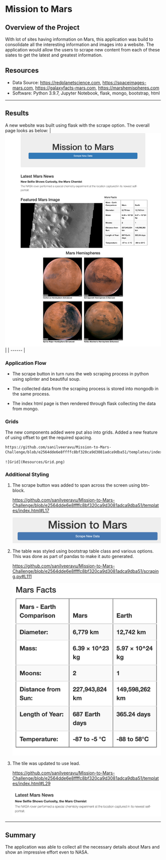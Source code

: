 # Mission to Mars

## Overview of the Project

With lot of sites having information on Mars, this application was build to consolidate all the interesting information and images into a website. The application would allow the users to scrape new content from each of these siates to get the latest and greatest information.

## Resources
- Data Source: https://redplanetscience.com, https://spaceimages-mars.com, https://galaxyfacts-mars.com, https://marshemispheres.com
- Software: Python 3.9.7, Jupyter Notebook, flask, mongo, bootstrap, html
---

## Results

A new website was built using flask with the scrape option. The overall page looks as below:
|![FullScreenImage](Resources/FullScreenImage.png)|
| ------ |

### Application Flow

- The scrape button in turn runs the web scraping process in python using splinter and beautiful soup. 

- The collected data from the scraping process is stored into mongodb in the same process.

- The index html page is then rendered through flask collecting the data from mongo.

### Grids

The new components added were put also into grids. Added a new feature of using offset to get the required spacing.

    https://github.com/sanilveeravu/Mission-to-Mars-Challenge/blob/e2564dde6e8ffffc8bf320ca9d3081adca9dba51/templates/index.html#L50

    ![Grid](Resources/Grid.png)

### Additional Styling

1. The scrape button was added to span across the screen using btn-block.

    https://github.com/sanilveeravu/Mission-to-Mars-Challenge/blob/e2564dde6e8ffffc8bf320ca9d3081adca9dba51/templates/index.html#L17

    ![Button](Resources/Button.png)

2. The table was styled using bootstrap table class and various options. This was done as part of pandas to make it auto generated.

    https://github.com/sanilveeravu/Mission-to-Mars-Challenge/blob/e2564dde6e8ffffc8bf320ca9d3081adca9dba51/scraping.py#L111

    ![Table](Resources/Table.png)

3. The tile was updated to use lead.

    https://github.com/sanilveeravu/Mission-to-Mars-Challenge/blob/e2564dde6e8ffffc8bf320ca9d3081adca9dba51/templates/index.html#L29

    ![Lead](Resources/Lead.png)

---

## Summary

The application was able to collect all the necessary details about Mars and show an impressive effort even to NASA.


